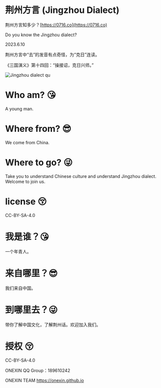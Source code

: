 # 荆州方言 (Jingzhou Dialect) 
荆州方言知多少？[https://0716.co](https://0716.co)

Do you know the Jingzhou dialect?

2023.6.10

荆州方言中“去”的发音有点奇怪，为“克日”连读。

《三国演义》第十四回：“操接诏，克日兴师。”

![Jingzhou dialect qu](https://jingzhou-dialect.github.io/Jingzhou-dialect-3.png)

# Who am? 😘
A young man.

# Where from? 😎‍
We come from China.

# Where to go? 😜
Take you to understand Chinese culture and understand Jingzhou dialect. Welcome to join us.

# license 😚‍
CC-BY-SA-4.0


# 我是谁？😘
一个年青人。

# 来自哪里？😎‍
我们来自中国。

# 到哪里去？😜
带你了解中国文化，了解荆州话。欢迎加入我们。

# 授权 😚‍
CC-BY-SA-4.0


ONEXIN QQ Group：189610242

ONEXIN TEAM https://onexin.github.io
